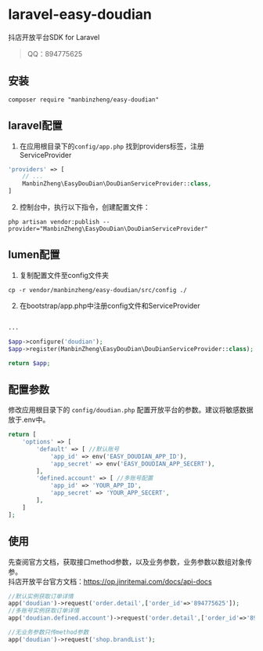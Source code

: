 # laravel-easy-doudian

抖店开放平台SDK for Laravel

> QQ：894775625



## 安装

```shell
composer require "manbinzheng/easy-doudian"
```

## laravel配置
1. 在应用根目录下的`config/app.php` 找到providers标签，注册 ServiceProvider

```php
'providers' => [
    // ...
    ManbinZheng\EasyDouDian\DouDianServiceProvider::class,
]
```

2. 控制台中，执行以下指令，创建配置文件：

```shell
php artisan vendor:publish --provider="ManbinZheng\EasyDouDian\DouDianServiceProvider"
```

## lumen配置
1. 复制配置文件至config文件夹
```shell
cp -r vendor/manbinzheng/easy-doudian/src/config ./
```


2. 在bootstrap/app.php中注册config文件和ServiceProvider

```php

...

$app->configure('doudian');
$app->register(ManbinZheng\EasyDouDian\DouDianServiceProvider::class);

return $app;
```

## 配置参数

修改应用根目录下的 `config/doudian.php` 配置开放平台的参数。建议将敏感数据放于.env中。
```php
return [
    'options' => [
        'default' => [ //默认账号
            'app_id' => env('EASY_DOUDIAN_APP_ID'),
            'app_secret' => env('EASY_DOUDIAN_APP_SECERT'),
        ],
        'defined.account' => [ //多账号配置
            'app_id' => 'YOUR_APP_ID',
            'app_secret' => 'YOUR_APP_SECERT',
        ],
    ]
];
```

## 使用
先查阅官方文档，获取接口method参数，以及业务参数，业务参数以数组对象传参。  
抖店开放平台官方文档：https://op.jinritemai.com/docs/api-docs
```php
//默认实例获取订单详情
app('doudian')->request('order.detail',['order_id'=>'894775625']);
//多账号实例获取订单详情
app('doudian.defined.account')->request('order.detail',['order_id'=>'894775625']);

//无业务参数只传method参数
app('doudian')->request('shop.brandList');
```
